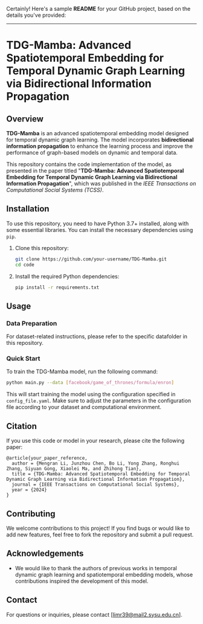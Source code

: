 Certainly! Here's a sample **README** for your GitHub project, based on the details you've provided:

---

# TDG-Mamba: Advanced Spatiotemporal Embedding for Temporal Dynamic Graph Learning via Bidirectional Information Propagation

## Overview

**TDG-Mamba** is an advanced spatiotemporal embedding model designed for temporal dynamic graph learning. The model incorporates **bidirectional information propagation** to enhance the learning process and improve the performance of graph-based models on dynamic and temporal data.

This repository contains the code implementation of the model, as presented in the paper titled "**TDG-Mamba: Advanced Spatiotemporal Embedding for Temporal Dynamic Graph Learning via Bidirectional Information Propagation**", which was published in the *IEEE Transactions on Computational Social Systems (TCSS)*.


## Installation

To use this repository, you need to have Python 3.7+ installed, along with some essential libraries. You can install the necessary dependencies using `pip`.

1. Clone this repository:

   ```bash
   git clone https://github.com/your-username/TDG-Mamba.git
   cd code
   ```

2. Install the required Python dependencies:

   ```bash
   pip install -r requirements.txt
   ```

## Usage

### Data Preparation

For dataset-related instructions, please refer to the specific datafolder in this repository.

### Quick Start

To train the TDG-Mamba model, run the following command:

```bash
python main.py --data [facebook/game_of_thrones/formula/enron]
```

This will start training the model using the configuration specified in `config_file.yaml`. Make sure to adjust the parameters in the configuration file according to your dataset and computational environment.


## Citation

If you use this code or model in your research, please cite the following paper:

```
@article{your_paper_reference,
  author = {Mengran Li, Junzhou Chen, Bo Li, Yong Zhang, Ronghui Zhang, Siyuan Gong, Xiaolei Ma, and Zhihong Tian},
  title = {TDG-Mamba: Advanced Spatiotemporal Embedding for Temporal Dynamic Graph Learning via Bidirectional Information Propagation},
  journal = {IEEE Transactions on Computational Social Systems},
  year = {2024}
}
```

## Contributing

We welcome contributions to this project! If you find bugs or would like to add new features, feel free to fork the repository and submit a pull request.


## Acknowledgements

- We would like to thank the authors of previous works in temporal dynamic graph learning and spatiotemporal embedding models, whose contributions inspired the development of this model.

## Contact

For questions or inquiries, please contact [limr39@mail2.sysu.edu.cn].



